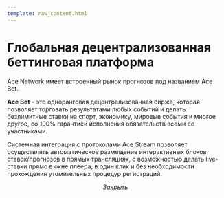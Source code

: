 ```yaml
---
template: raw_content.html
---
```


# Глобальная децентрализованная беттинговая платформа

Ace Network имеет встроенный рынок прогнозов под названием Ace Bet.

**Ace Bet** - это одноранговая децентрализованная биржа, которая позволяет торговать результатами любых событий и делать безлимитные ставки на спорт, экономику, мировые события и многое другое, со 100% гарантией исполнения обязательств всеми ее участниками.

Системная интеграция с протоколами Ace Stream позволяет осуществлять автоматическое размещение интерактивных блоков ставок/прогнозов в прямых трансляциях, с возможностью делать live-ставки прямо в окне плеера, в один клик и без необходимости прохождения утомительных процедур регистраций.


<p style="text-align: center">
    <em>
        <a class="md-button mdx-button--transparent-light close-popup-inner" href="#">
            Закрыть
        </a>
    </em>
</p>
